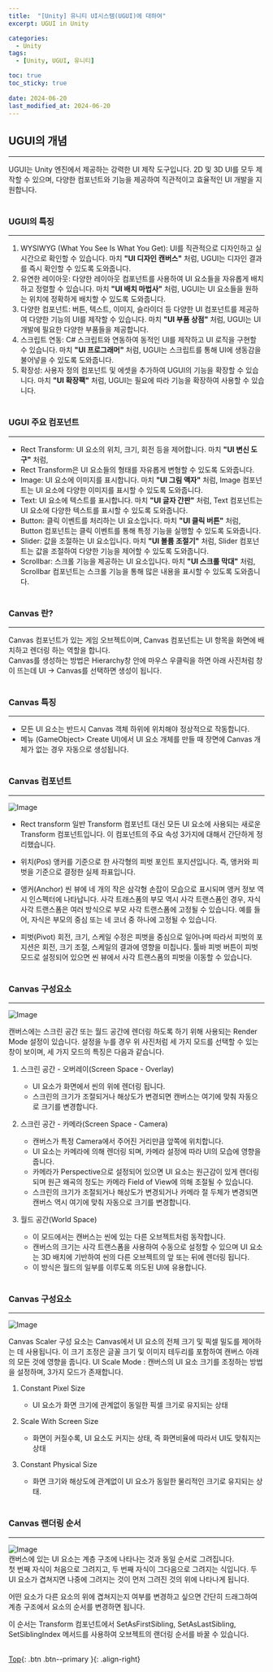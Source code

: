 ```yaml
---
title:  "[Unity] 유니티 UI시스템(UGUI)에 대하여"
excerpt: UGUI in Unity

categories:
  - Unity
tags:
  - [Unity, UGUI, 유니티]

toc: true
toc_sticky: true
 
date: 2024-06-20
last_modified_at: 2024-06-20
---
```


## UGUI의 개념
---
UGUI는 Unity 엔진에서 제공하는 강력한 UI 제작 도구입니다. 
2D 및 3D UI를 모두 제작할 수 있으며, 다양한 컴포넌트와 기능을 제공하여 직관적이고 효율적인 UI 개발을 지원합니다.
<br><br>

### UGUI의 특징
---
1. WYSIWYG (What You See Is What You Get): UI를 직관적으로 디자인하고 실시간으로 확인할 수 있습니다. 마치 **"UI 디자인 캔버스"** 처럼, UGUI는 디자인 결과를 즉시 확인할 수 있도록 도와줍니다.
2. 유연한 레이아웃: 다양한 레이아웃 컴포넌트를 사용하여 UI 요소들을 자유롭게 배치하고 정렬할 수 있습니다. 마치 **"UI 배치 마법사"** 처럼, UGUI는 UI 요소들을 원하는 위치에 정확하게 배치할 수 있도록 도와줍니다.
3. 다양한 컴포넌트: 버튼, 텍스트, 이미지, 슬라이더 등 다양한 UI 컴포넌트를 제공하여 다양한 기능의 UI를 제작할 수 있습니다. 마치 **"UI 부품 상점"** 처럼, UGUI는 UI 개발에 필요한 다양한 부품들을 제공합니다.
4. 스크립트 연동: C# 스크립트와 연동하여 동적인 UI를 제작하고 UI 로직을 구현할 수 있습니다. 마치 **"UI 프로그래머"** 처럼, UGUI는 스크립트를 통해 UI에 생동감을 불어넣을 수 있도록 도와줍니다.
5. 확장성: 사용자 정의 컴포넌트 및 에셋을 추가하여 UGUI의 기능을 확장할 수 있습니다. 마치 **"UI 확장팩"** 처럼, UGUI는 필요에 따라 기능을 확장하여 사용할 수 있습니다.
<br><br>

### UGUI 주요 컴포넌트
---
* Rect Transform: UI 요소의 위치, 크기, 회전 등을 제어합니다. 마치 **"UI 변신 도구"** 처럼,
* Rect Transform은 UI 요소들의 형태를 자유롭게 변형할 수 있도록 도와줍니다.
* Image: UI 요소에 이미지를 표시합니다. 마치 **"UI 그림 액자"** 처럼, Image 컴포넌트는 UI 요소에 다양한 이미지를 표시할 수 있도록 도와줍니다.
* Text: UI 요소에 텍스트를 표시합니다. 마치 **"UI 글자 간판"** 처럼, Text 컴포넌트는 UI 요소에 다양한 텍스트를 표시할 수 있도록 도와줍니다.
* Button: 클릭 이벤트를 처리하는 UI 요소입니다. 마치 **"UI 클릭 버튼"** 처럼, Button 컴포넌트는 클릭 이벤트를 통해 특정 기능을 실행할 수 있도록 도와줍니다.
* Slider: 값을 조절하는 UI 요소입니다. 마치 **"UI 볼륨 조절기"** 처럼, Slider 컴포넌트는 값을 조절하여 다양한 기능을 제어할 수 있도록 도와줍니다.
* Scrollbar: 스크롤 기능을 제공하는 UI 요소입니다. 마치 **"UI 스크롤 막대"** 처럼, Scrollbar 컴포넌트는 스크롤 기능을 통해 많은 내용을 표시할 수 있도록 도와줍니다.
<br><br>

### Canvas 란?
---
Canvas 컴포넌트가 있는 게임 오브젝트이며, Canvas 컴포넌트는 UI 항목을 화면에 배치하고 렌더링 하는 역할을 합니다. <br>
Canvas를 생성하는 방법은 Hierarchy창 안에 마우스 우클릭을 하면 아래 사진처럼 창이 뜨는데
UI -> Canvas를 선택하면 생성이 됩니다.
<br><br>

### Canvas 특징
---
* 모든 UI 요소는 반드시 Canvas 객체 하위에 위치해야 정상적으로 작동합니다.
* 메뉴 (GameObject> Create UI)에서 UI 요소 개체를 만들 때 장면에 Canvas 개체가 없는 경우 자동으로 생성됩니다.
<br><br>

### Canvas 컴포넌트
---

![Image](https://github.com/user-attachments/assets/69613d04-19df-4d4c-85c6-765a79e5196b)<br>

* Rect transform
일반 Transform 컴포넌트 대신 모든 UI 요소에 사용되는 새로운 Transform 컴포넌트입니다.
이 컴포넌트의 주요 속성 3가지에 대해서 간단하게 정리했습니다.

* 위치(Pos)
앵커를 기준으로 한 사각형의 피벗 포인트 포지션입니다. 즉,  앵커와 피벗을 기준으로 결정한 실제 좌표입니다.

* 앵커(Anchor)
씬 뷰에 네 개의 작은 삼각형 손잡이 모습으로 표시되며 앵커 정보 역시 인스펙터에 나타납니다.
사각 트래스폼의 부모 역시 사각 트랜스폼인 경우, 자식 사각 트랜스폼은 여러 방식으로 부모 사각 트랜스폼에 고정될 수 있습니다. 예를 들어, 자식은 부모의 중심 또는 네 코너 중 하나에 고정될 수 있습니다.

* 피벗(Pivot)
회전, 크기, 스케일 수정은 피벗을 중심으로 일어나며 따라서 피벗의 포지션은 회전, 크기 조절, 스케일의 결과에 영향을 미칩니다. 툴바 피벗 버튼이 피벗 모드로 설정되어 있으면 씬 뷰에서 사각 트랜스폼의 피벗을 이동할 수 있습니다.
<br><br>

### Canvas 구성요소
---
![Image](https://github.com/user-attachments/assets/9e69eeb5-17e1-4537-b990-4dba8f01f7d3)<br>

캔버스에는 스크린 공간 또는 월드 공간에 렌더링 하도록 하기 위해 사용되는 Render Mode 설정이 있습니다.
설정을 누를 경우 위 사진처럼 세 가지 모드를 선택할 수 있는 창이 보이며, 세 가지 모드의 특징은 다음과 같습니다.

1. 스크린 공간 - 오버레이(Screen Space - Overlay) 
   * UI 요소가 화면에서 씬의 위에 렌더링 됩니다.
   * 스크린의 크기가 조절되거나 해상도가 변경되면 캔버스는 여기에 맞춰 자동으로 크기를 변경합니다.

2. 스크린 공간 - 카메라(Screen Space - Camera)
   * 캔버스가 특정 Camera에서 주어진 거리만큼 앞쪽에 위치합니다.
   * UI 요소는 카메라에 의해 렌더링 되며, 카메라 설정에 따라 UI의 모습에 영향을 줍니다. 
   * 카메라가 Perspective으로 설정되어 있으면 UI 요소는 원근감이 있게 렌더링 되며 원근 왜곡의 정도는 카메라 Field of View에 의해 조절될 수 있습니다. 
   * 스크린의 크기가 조절되거나 해상도가 변경되거나 카메라 절 두체가 변경되면 캔버스 역시 여기에 맞춰 자동으로 크기를 변경합니다.

3. 월드 공간(World Space)
   * 이 모드에서는 캔버스는 씬에 있는 다른 오브젝트처럼 동작합니다.
   * 캔버스의 크기는 사각 트랜스폼을 사용하여 수동으로 설정할 수 있으며 UI 요소는 3D 배치에 기반하여 씬의 다른 오브젝트의 앞 또는 뒤에 렌더링 됩니다.
   * 이 방식은 월드의 일부를 이루도록 의도된 UI에 유용합니다.
<br><br>

### Canvas 구성요소
---
![Image](https://github.com/user-attachments/assets/4478eaa3-8d0a-476b-a9b4-20a05fc4b3e3)<br>

Canvas Scaler 구성 요소는 Canvas에서 UI 요소의 전체 크기 및 픽셀 밀도를 제어하는 ​​데 사용됩니다. 
이 크기 조정은 글꼴 크기 및 이미지 테두리를 포함하여 캔버스 아래의 모든 것에 영향을 줍니다.
UI Scale Mode : 캔버스의 UI 요소 크기를 조정하는 방법을 설정하며, 3가지 모드가 존재합니다.

1. Constant Pixel Size
   * UI 요소가 화면 크기에 관계없이 동일한 픽셀 크기로 유지되는 상태

2. Scale With Screen Size
   * 화면이 커질수록, UI 요소도 커지는 상태, 즉 화면비율에 따라서 UI도 맞춰지는 상태

3. Constant Physical Size
   * 화면 크기와 해상도에 관계없이 UI 요소가 동일한 물리적인 크기로 유지되는 상태.
<br><br>

### Canvas 랜더링 순서
---
![Image](https://github.com/user-attachments/assets/615f4773-c3f1-4ca7-b745-456cd876c4e7)<br>
캔버스에 있는 UI 요소는 계층 구조에 나타나는 것과 동일 순서로 그려집니다.<br>
첫 번째 자식이 처음으로 그려지고, 두 번째 자식이 그다음으로 그려지는 식입니다. 두 UI 요소가 겹쳐지면 나중에 그려지는 것이 먼저 그려진 것의 위에 나타나게 됩니다.

어떤 요소가 다른 요소의 위에 겹쳐지는지 여부를 변경하고 싶으면 간단히 드래그하여 계층 구조에서 요소의 순서를 변경하면 됩니다.

이 순서는 Transform 컴포넌트에서 SetAsFirstSibling, SetAsLastSibling, SetSiblingIndex 메서드를 사용하여 오브젝트의 랜더링 순서를 바꿀 수 있습니다.
<br><br>

[Top](#){: .btn .btn--primary }{: .align-right}